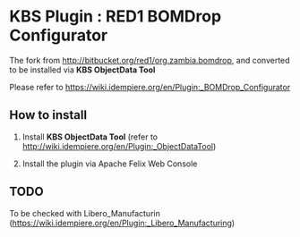 # KBS Plugin : RED1 BOMDrop Configurator

The fork from http://bitbucket.org/red1/org.zambia.bomdrop, and converted to be installed via **KBS ObjectData Tool** 

Please refer to https://wiki.idempiere.org/en/Plugin:_BOMDrop_Configurator

## How to install

1. Install **KBS ObjectData Tool** (refer to http://wiki.idempiere.org/en/Plugin:_ObjectDataTool)

2. Install the plugin via Apache Felix Web Console

## TODO

To be checked with Libero_Manufacturin (https://wiki.idempiere.org/en/Plugin:_Libero_Manufacturing)

